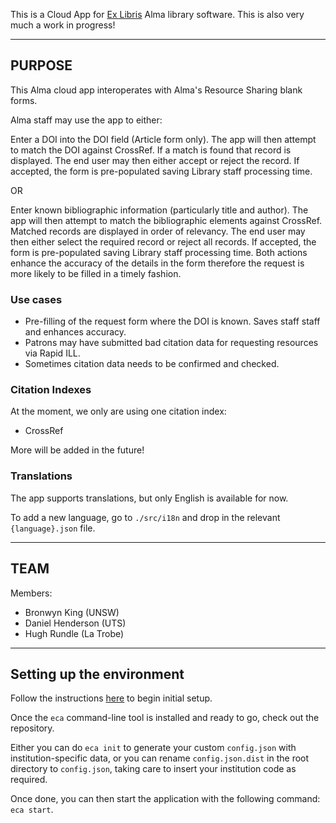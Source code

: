 This is a Cloud App for [Ex Libris](https://github.com/ExLibrisGroup) Alma library software. This is also very much a work in progress!

---

## PURPOSE

This Alma cloud app interoperates with Alma's Resource Sharing blank forms.

Alma staff may use the app to either:

Enter a DOI into the DOI field (Article form only). The app will then attempt to match the DOI against CrossRef. If a match is found that record is displayed. The end user may then either accept or reject the record. If accepted, the form is pre-populated saving Library staff processing time.

OR

Enter known bibliographic information (particularly title and author). The app will then attempt to match the bibliographic elements against CrossRef. Matched records are displayed in order of relevancy. The end user may then either select the required record or reject all records. If accepted, the form is pre-populated saving Library staff processing time.
Both actions enhance the accuracy of the details in the form therefore the request is more likely to be filled in a timely fashion.


### Use cases

* Pre-filling of the request form where the DOI is known.  Saves staff staff and enhances accuracy.
* Patrons may have submitted bad citation data for requesting resources via Rapid ILL.
* Sometimes citation data needs to be confirmed and checked.

### Citation Indexes

At the moment, we only are using one citation index:

* CrossRef

More will be added in the future!

### Translations
The app supports translations, but only English is available for now.

To add a new language, go to `./src/i18n` and drop in the relevant `{language}.json` file.

---

## TEAM

Members:

* Bronwyn King (UNSW)
* Daniel Henderson (UTS)
* Hugh Rundle (La Trobe)

---

## Setting up the environment

Follow the instructions [here](https://developers.exlibrisgroup.com/cloudapps/started/) to begin initial setup.

Once the `eca` command-line tool is installed and ready to go, check out the repository.

Either you can do `eca init` to generate your custom `config.json` with institution-specific data, or you can rename `config.json.dist` in the root directory to `config.json`, taking care to insert your institution code as required.

Once done, you can then start the application with the following command: `eca start`.
